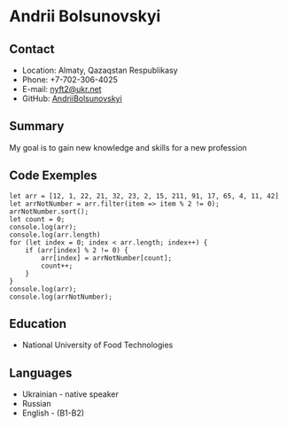 # Andrii Bolsunovskyi

## Contact
* Location: Almaty, Qazaqstan Respublikasy
* Phone: +7-702-306-4025
* E-mail: nyft2@ukr.net
* GitHub: [AndriiBolsunovskyi](https://github.com/AndriiBolsunovskyi)

## Summary
My goal is to gain new knowledge and skills for a new profession 
## Code Exemples
```
let arr = [12, 1, 22, 21, 32, 23, 2, 15, 211, 91, 17, 65, 4, 11, 42]
let arrNotNumber = arr.filter(item => item % 2 != 0);
arrNotNumber.sort();
let count = 0;
console.log(arr);
console.log(arr.length)
for (let index = 0; index < arr.length; index++) {
    if (arr[index] % 2 != 0) {
        arr[index] = arrNotNumber[count];
        count++;
    }
}
console.log(arr);
console.log(arrNotNumber);
```
  
## Education
* National University of Food Technologies 

## Languages
* Ukrainian - native speaker
* Russian
* English - (B1-B2)
